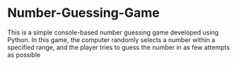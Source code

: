# Number-Guessing-Game
This is a simple console-based number guessing game developed using Python. In this game, the computer randomly selects a number within a specified range, and the player tries to guess the number in as few attempts as possible
